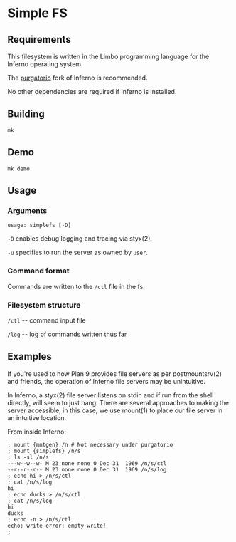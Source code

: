 # Simple FS

## Requirements

This filesystem is written in the Limbo programming language for the Inferno operating system. 

The [purgatorio](https://code.9front.org/hg/purgatorio)  fork of Inferno is recommended. 

No other dependencies are required if Inferno is installed. 

## Building

	mk

## Demo

	mk demo

## Usage

### Arguments

	usage: simplefs [-D]

`-D` enables debug logging and tracing via styx(2).  

`-u` specifies to run the server as owned by `user`. 

### Command format

Commands are written to the `/ctl` file in the fs. 

### Filesystem structure

`/ctl`		-- command input file

`/log`	-- log of commands written thus far

## Examples

If you're used to how Plan 9 provides file servers as per postmountsrv(2) and friends, the operation of Inferno file servers may be unintuitive. 

In Inferno, a styx(2) file server listens on stdin and if run from the shell directly, will seem to just hang. There are several approaches to making the server accessible, in this case, we use mount(1) to place our file server in an intuitive location. 

From inside Inferno:

	; mount {mntgen} /n	# Not necessary under purgatorio
	; mount {simplefs} /n/s
	; ls -sl /n/s
	---w--w--w- M 23 none none 0 Dec 31  1969 /n/s/ctl
	--r--r--r-- M 23 none none 0 Dec 31  1969 /n/s/log
	; echo hi > /n/s/ctl
	; cat /n/s/log
	hi
	; echo ducks > /n/s/ctl
	; cat /n/s/log
	hi
	ducks
	; echo -n > /n/s/ctl
	echo: write error: empty write!
	; 
